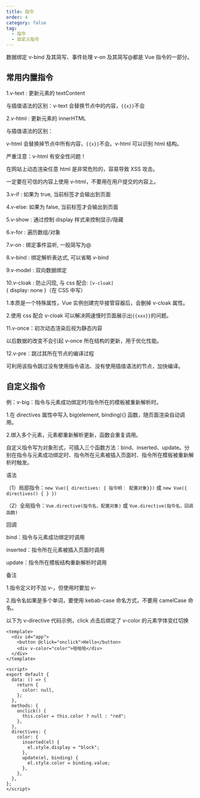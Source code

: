 ```yaml
---
title: 指令
order: 4
category: false
tag:
  - 指令
  - 自定义指令
---
```


数据绑定 v-bind 及其简写、事件处理 v-on 及其简写@都是 Vue 指令的一部分。

## 常用内置指令

1.v-text : 更新元素的 textContent

与插值语法的区别：v-text 会替换节点中的内容，`{{x}}`不会

2.v-html : 更新元素的 innerHTML

与插值语法的区别：

v-html 会替换掉节点中所有内容，`{{x}}`不会。v-html 可以识别 html 结构。

严重注意：v-html 有安全性问题！

在网站上动态渲染任意 html 是非常危险的，容易导致 XSS 攻击。

一定要在可信的内容上使用 v-html，不要用在用户提交的内容上。

3.v-if : 如果为 true, 当前标签才会输出到页面

4.v-else: 如果为 false, 当前标签才会输出到页面

5.v-show : 通过控制 display 样式来控制显示/隐藏

6.v-for : 遍历数组/对象

7.v-on : 绑定事件监听, 一般简写为@

8.v-bind : 绑定解析表达式, 可以省略 v-bind

9.v-model : 双向数据绑定

10.v-cloak : 防止闪现, 与 css 配合: `[v-cloak]` { display: none }（在 CSS 中写）

1.本质是一个特殊属性，Vue 实例创建完毕接管容器后，会删掉 v-cloak 属性。

2.使用 css 配合 v-cloak 可以解决网速慢时页面展示出`{{xxx}}`的问题。

11.v-once：初次动态渲染后视为静态内容

以后数据的改变不会引起 v-once 所在结构的更新，用于优化性能。

12.v-pre：跳过其所在节点的编译过程

可利用该指令跳过没有使用指令语法、没有使用插值语法的节点，加快编译。

## 自定义指令

例：v-big：指令与元素成功绑定时/指令所在的模板被重新解析时。

1.在 directives 属性中写入 big(element, binding){} 函数，随页面渲染自动调用。

2.绑入多个元素，元素都重新解析更新，函数会重复调用。

自定义指令写为对象形式，可插入三个函数方法：bind、inserted、update。分别在指令与元素成功绑定时、指令所在元素被插入页面时、指令所在模板被重新解析时触发。

语法

（1）局部指令：`new Vue({ directives: { 指令明： 配置对象}})` 或 `new Vue({ directives() { } })`

（2）全局指令：`Vue.directive(指令名，配置对象)` 或 `Vue.directive(指令名，回调函数)`

回调

bind：指令与元素成功绑定时调用

inserted：指令所在元素被插入页面时调用

update：指令所在模板结构重新解析时调用

备注

1.指令定义时不加 v-，但使用时要加 v-

2.指令名如果是多个单词，要使用 kebab-case 命名方式，不要用 camelCase 命名。

以下为 v-directive 代码示例，click 点击后绑定了 v-color 的元素字体变红切换

```vue
<template>
  <div id="app">
    <button @click="onclick">Hello</button>
    <div v-color="color">哈哈哈</div>
  </div>
</template>

<script>
export default {
  data: () => {
    return {
      color: null,
    };
  },
  methods: {
    onclick() {
      this.color = this.color ? null : "red";
    },
  },
  directives: {
    color: {
      inserted(el) {
        el.style.display = "block";
      },
      update(el, binding) {
        el.style.color = binding.value;
      },
    },
  },
};
</script>
```
